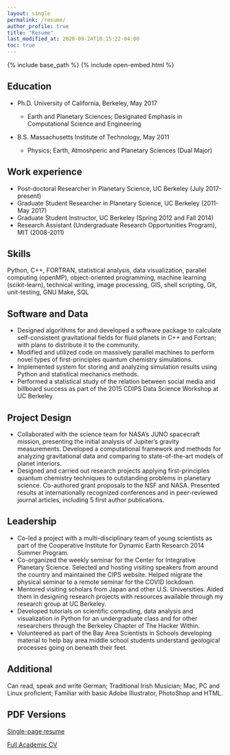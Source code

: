```yaml
---
layout: single
permalink: /resume/
author_profile: true
title: "Resume"
last_modified_at: 2020-09-24T10:15:22-04:00
toc: true
---
```


{% include base_path %}
{% include open-embed.html %}

## Education
* Ph.D.     University of California, Berkeley, May 2017
    * Earth and Planetary Sciences; Designated Emphasis in Computational Science and
      Engineering

* B.S.      Massachusetts Institute of Technology, May 2011    
    * Physics; Earth, Atmoshperic and Planetary Sciences (Dual Major)

## Work experience
* Post-doctoral Researcher in Planetary Science, UC Berkeley (July 2017-present)
* Graduate Student Researcher in Planetary Science, UC Berkeley (2011-May 2017)
* Graduate Student Instructor, UC Berkeley (Spring 2012 and Fall 2014)
* Research Assistant (Undergraduate Research Opportunities Program), MIT (2008-2011)
 
## Skills
Python, C++, FORTRAN, statistical analysis, data visualization, parallel computing (openMP), object-oriented programming, machine learning (scikit-learn), technical writing, image processing, GIS, shell scripting, Git, unit-testing, GNU Make, SQL

## Software and Data
* Designed algorithms for and developed a software package to calculate self-consistent gravitational fields for fluid planets in C++ and Fortran; with plans to distribute it to the community.
* Modified and utilized code on massively parallel machines to perform novel types of first-principles quantum chemistry simulations.
* Implemented system for storing and analyzing simulation results using Python and statistical mechanics methods.
* Performed a statistical study of the relation between social media and billboard success as part of the 2015 CDIPS Data Science Workshop at UC Berkeley.

## Project Design
* Collaborated with the science team for NASA’s JUNO spacecraft mission, presenting the initial analysis of Jupiter’s gravity measurements. Developed a computational framework and methods for analyzing gravitational data and comparing to state-of-the-art models of planet interiors.
* Designed and carried out research projects applying first-principles quantum chemistry techniques to outstanding problems in planetary science. Co-authored grant proposals to the NSF and NASA. Presented results at internationally recognized conferences and in peer-reviewed journal articles, including 5 first author publications.

## Leadership
* Co-led a project with a multi-disciplinary team of young scientists as part of the Cooperative Institute for Dynamic Earth Research 2014 Summer Program.
* Co-organized the weekly seminar for the Center for Integrative Planetary Science. Selected and hosting visiting speakers from around the country and maintained the CIPS website. Helped migrate the physical seminar to a remote seminar for the COVID lockdown.
* Mentored visiting scholars from Japan and other U.S. Universities. Aided them in designing research projects with resources available through my research group at UC Berkeley.
* Developed tutorials on scientific computing, data analysis and visualization in Python for an undergraduate class and for other researchers through the Berkeley Chapter of The Hacker Within.
* Volunteered as part of the Bay Area Scientists in Schools developing material to help bay area middle school students understand geological processes going on beneath their feet. 

## Additional
Can read, speak and write German; Traditional Irish Musician; Mac, PC and Linux proficient; Familiar with basic Adobe Illustrator, PhotoShop and HTML.

## PDF Versions

[Single-page resume](/assets/docs/resume_20_09_onepage.pdf)

[Full Academic CV](/assets/docs/cv_swahl_20_09.pdf)
